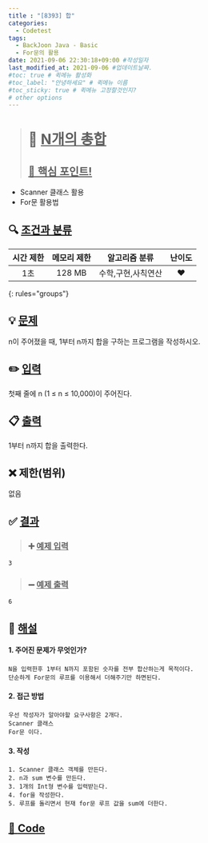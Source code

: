 ```yaml
---
title : "[8393] 합"
categories:
  - Codetest
tags:
  - BackJoon Java - Basic
  - For문의 활용
date: 2021-09-06 22:30:18+09:00 #작성일자
last_modified_at: 2021-09-06 #업데이트날짜.
#toc: true # 퀵메뉴 활성화
#toc_label: "안녕하세요" # 퀵메뉴 이름
#toc_sticky: true # 퀵메뉴 고정할것인지?
# other options
---
```

> # 📜 <u>N개의 총합</u> 
> ## <u>📌 핵심 포인트!</u> 
*  Scanner 클래스 활용
*  For문 활용법


## 🔍 <u>조건과 분류</u>

| 시간 제한  | 메모리 제한  |  알고리즘 분류 | 난이도 
|:-------------:|:---------------:|:-----------:|:---------:
| 1초     | 128 MB | 수학,구현,사칙연산 | ❤️ 
{: rules="groups"}

## 💡 <u>문제</u> 
n이 주어졌을 때, 1부터 n까지 합을 구하는 프로그램을 작성하시오.

## ✏️ <u>입력</u>
첫째 줄에 n (1 ≤ n ≤ 10,000)이 주어진다.

## 📋 <u>출력</u>
1부터 n까지 합을 출력한다.

## ❌ 제한(범위)
없음

## ✅ <u>결과</u>
> ### ➕ <u>예제 입력</u>
	3
	
> ### ➖ <u>예제 출력</u>
	6

## 💭 <u>해설</u>
#### 1. 주어진 문제가 무엇인가?
	N을 입력한후 1부터 N까지 포함된 숫자를 전부 합산하는게 목적이다.
	단순하게 For문의 루프를 이용해서 더해주기만 하면된다.

#### 2. 접근 방법
	우선 작성자가 알아야할 요구사항은 2개다.
	Scanner 클래스
	For문 이다.

#### 3. 작성
	1. Scanner 클래스 객체를 만든다.
	2. n과 sum 변수를 만든다. 
	3. 1개의 Int형 변수를 입력받는다.
	4. for을 작성한다.
	5. 루프를 돌리면서 현재 for문 루프 값을 sum에 더한다.
	

## <u>📖 <u>Code</u>
<script src="https://gist.github.com/Cononi/d56735de795d63f8e33059cefd91a672.js"></script>